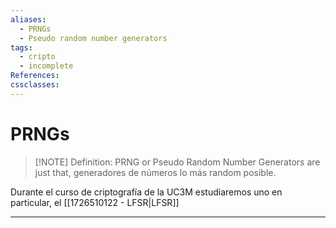 ```yaml
---
aliases:
  - PRNGs
  - Pseudo random number generators
tags:
  - cripto
  - incomplete
References: 
cssclasses:
---
```

# PRNGs


> [!NOTE] Definition: 
> PRNG or Pseudo Random Number Generators are just that,  generadores de números lo más random posible. 

Durante el curso de criptografía de la UC3M estudiaremos uno en particular, el [[1726510122 - LFSR|LFSR]]

***
